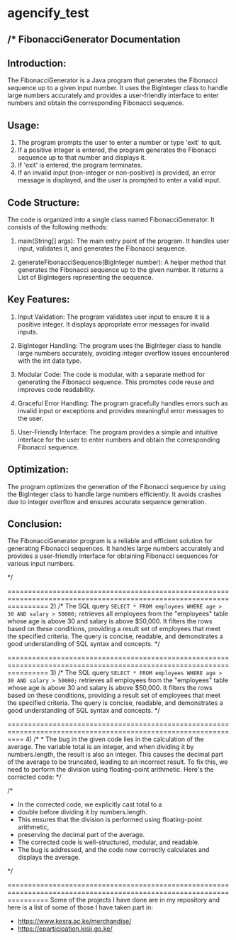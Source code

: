 # agencify_test

/*
FibonacciGenerator Documentation
-------------------------------

Introduction:
--------------
The FibonacciGenerator is a Java program that generates the Fibonacci sequence up to a given input number. It uses the BigInteger class to handle large numbers accurately and provides a user-friendly interface to enter numbers and obtain the corresponding Fibonacci sequence.

Usage:
--------
1. The program prompts the user to enter a number or type 'exit' to quit.
2. If a positive integer is entered, the program generates the Fibonacci sequence up to that number and displays it.
3. If 'exit' is entered, the program terminates.
4. If an invalid input (non-integer or non-positive) is provided, an error message is displayed, and the user is prompted to enter a valid input.

Code Structure:
------------------
The code is organized into a single class named FibonacciGenerator. It consists of the following methods:

1. main(String[] args): The main entry point of the program. It handles user input, validates it, and generates the Fibonacci sequence.

2. generateFibonacciSequence(BigInteger number): A helper method that generates the Fibonacci sequence up to the given number. It returns a List of BigIntegers representing the sequence.

Key Features:
----------------
1. Input Validation: The program validates user input to ensure it is a positive integer. It displays appropriate error messages for invalid inputs.

2. BigInteger Handling: The program uses the BigInteger class to handle large numbers accurately, avoiding integer overflow issues encountered with the int data type.

3. Modular Code: The code is modular, with a separate method for generating the Fibonacci sequence. This promotes code reuse and improves code readability.

4. Graceful Error Handling: The program gracefully handles errors such as invalid input or exceptions and provides meaningful error messages to the user.

5. User-Friendly Interface: The program provides a simple and intuitive interface for the user to enter numbers and obtain the corresponding Fibonacci sequence.

Optimization:
----------------
The program optimizes the generation of the Fibonacci sequence by using the BigInteger class to handle large numbers efficiently. It avoids crashes due to integer overflow and ensures accurate sequence generation.

Conclusion:
---------------
The FibonacciGenerator program is a reliable and efficient solution for generating Fibonacci sequences. It handles large numbers accurately and provides a user-friendly interface for obtaining Fibonacci sequences for various input numbers.

*/

======================================================================================================================
2)
/*
The SQL query `SELECT * FROM employees WHERE age > 30 AND salary > 50000;` retrieves all employees from the "employees" table whose age is above 30 and salary is above $50,000. It filters the rows based on these conditions, providing a result set of employees that meet the specified criteria. The query is concise, readable, and demonstrates a good understanding of SQL syntax and concepts.
*/













======================================================================================================================
3)
/*
The SQL query `SELECT * FROM employees WHERE age > 30 AND salary > 50000;` retrieves all employees from the "employees" table whose age is above 30 and salary is above $50,000. It filters the rows based on these conditions, providing a result set of employees that meet the specified criteria. The query is concise, readable, and demonstrates a good understanding of SQL syntax and concepts.
*/




================================================================================================================
4)
/*
 * 
The bug in the given code lies in the calculation of the average. 
The variable total is an integer, and when dividing it by numbers.length, the result is also an integer. This causes the decimal part of the average to be truncated, leading to an incorrect result. To fix this, we need to perform the division using floating-point arithmetic. Here's the corrected code:
 */



/*
 * In the corrected code, we explicitly cast total to a 
 * double before dividing it by numbers.length. 
 * This ensures that the division is performed using floating-point arithmetic, 
 * preserving the decimal part of the average. 
 * The corrected code is well-structured, modular, and readable. 
 * The bug is addressed, and the code now correctly calculates and displays the average.

 */

 
======================================================================================================================
Some of the projects I have done are in my repository and here is a list of some of those I have taken part in:
* https://www.kesra.ac.ke/merchandise/
* https://eparticipation.kisii.go.ke/
  
